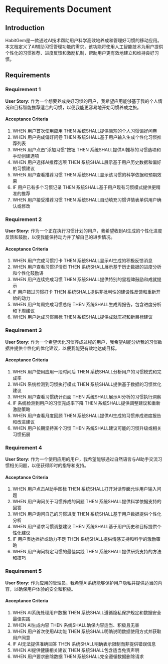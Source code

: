 # Requirements Document

## Introduction

HabitGem是一款通过AI技术帮助用户科学高效地养成和管理好习惯的移动应用。本文档定义了AI辅助习惯管理功能的需求，该功能将使用人工智能技术为用户提供个性化的习惯推荐、进度反馈和激励机制，帮助用户更有效地建立和维持良好习惯。

## Requirements

### Requirement 1

**User Story:** 作为一个想要养成良好习惯的用户，我希望应用能够基于我的个人情况和目标智能推荐适合的习惯，以便我能更容易地开始习惯养成之旅。

#### Acceptance Criteria

1. WHEN 用户首次使用应用 THEN 系统SHALL提供简短的个人习惯偏好问卷
2. WHEN 用户完成偏好问卷 THEN 系统SHALL基于用户输入生成个性化习惯推荐列表
3. WHEN 用户点击"添加习惯"按钮 THEN 系统SHALL提供AI推荐的习惯选项和手动创建选项
4. WHEN 用户选择AI推荐选项 THEN 系统SHALL展示基于用户历史数据和偏好的习惯建议
5. WHEN 用户查看推荐习惯 THEN 系统SHALL显示该习惯的科学依据和预期效果
6. IF 用户已有多个习惯记录 THEN 系统SHALL基于用户现有习惯模式提供更精准的推荐
7. WHEN 用户接受推荐习惯 THEN 系统SHALL自动填充习惯详情表单供用户确认或修改

### Requirement 2

**User Story:** 作为一个正在执行习惯计划的用户，我希望收到AI生成的个性化进度反馈和鼓励，以便我能保持动力并了解自己的进步情况。

#### Acceptance Criteria

1. WHEN 用户完成习惯打卡 THEN 系统SHALL显示AI生成的积极反馈消息
2. WHEN 用户查看习惯详情页 THEN 系统SHALL展示基于历史数据的进度分析和个性化鼓励语
3. WHEN 用户连续完成习惯 THEN 系统SHALL提供特别的里程碑鼓励和成就提示
4. IF 用户错过习惯打卡 THEN 系统SHALL提供非批判性的建设性反馈和重新开始的动力
5. WHEN 用户每周完成习惯总结 THEN 系统SHALL生成周报告，包含进度分析和下周建议
6. WHEN 用户达成习惯目标 THEN 系统SHALL提供成就庆祝和新目标建议

### Requirement 3

**User Story:** 作为一个希望优化习惯养成过程的用户，我希望AI能分析我的习惯数据并提供个性化的优化建议，以便我能更有效地达成目标。

#### Acceptance Criteria

1. WHEN 用户使用应用一段时间后 THEN 系统SHALL分析用户的习惯模式和完成率
2. WHEN 系统检测到习惯执行模式 THEN 系统SHALL提供基于数据的习惯优化建议
3. WHEN 用户查看习惯统计页面 THEN 系统SHALL展示AI分析的习惯执行洞察
4. IF 系统检测到用户的习惯完成率下降 THEN 系统SHALL提供调整建议和重新激励策略
5. WHEN 用户查看月度回顾 THEN 系统SHALL提供AI生成的习惯养成进度报告和改进建议
6. WHEN 用户长期坚持某个习惯 THEN 系统SHALL建议可能的习惯升级或相关习惯拓展

### Requirement 4

**User Story:** 作为一个使用应用的用户，我希望能够通过自然语言与AI助手交流习惯相关问题，以便获得即时的指导和支持。

#### Acceptance Criteria

1. WHEN 用户点击AI助手图标 THEN 系统SHALL打开对话界面允许用户输入问题
2. WHEN 用户询问关于习惯养成的问题 THEN 系统SHALL提供科学依据支持的回答
3. WHEN 用户询问自己的习惯进度 THEN 系统SHALL基于用户数据提供个性化分析
4. WHEN 用户请求习惯调整建议 THEN 系统SHALL基于用户历史和目标提供个性化建议
5. IF 用户表达挫折或动力不足 THEN 系统SHALL提供情感支持和科学的激励策略
6. WHEN 用户询问特定习惯的最佳实践 THEN 系统SHALL提供研究支持的方法和技巧

### Requirement 5

**User Story:** 作为应用的管理员，我希望AI系统能够保护用户隐私并提供适当的内容，以确保用户体验的安全和积极。

#### Acceptance Criteria

1. WHEN AI系统处理用户数据 THEN 系统SHALL遵循隐私保护规定和数据安全最佳实践
2. WHEN AI生成内容 THEN 系统SHALL确保内容适当、积极且无害
3. WHEN 用户首次使用AI功能 THEN 系统SHALL明确说明数据使用方式并获取用户同意
4. IF AI无法提供准确回答 THEN 系统SHALL明确表示限制而非提供错误信息
5. WHEN AI提供健康相关建议 THEN 系统SHALL包含适当免责声明
6. WHEN 用户要求删除数据 THEN 系统SHALL完全遵循数据删除请求
